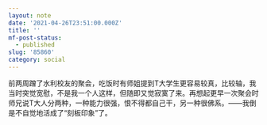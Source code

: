 ```yaml
---
layout: note
date: '2021-04-26T23:51:00.000Z'
title: ''
mf-post-status:
  - published
slug: '85860'
category: social
---
```

前两周蹭了水利校友的聚会，吃饭时有师姐提到T大学生更容易较真，比较轴，我当时突觉宽慰，不是我一个人这样，但随即又觉寂寞了来。再想起更早一次聚会时师兄说T大人分两种，一种能力很强，恨不得都自己干，另一种很佛系。——我倒是不自觉地活成了“刻板印象”了。
